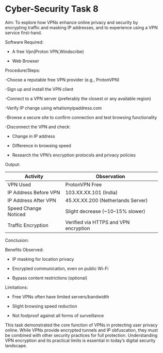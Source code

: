 # Cyber-Security Task 8

Aim: To explore how VPNs enhance online privacy and security by encrypting traffic and masking IP addresses, and to experience using a VPN service first-hand.

Software Required:

- A free Vpn(Proton VPN,Windscribe)

- Web Browser

Procedure/Steps:

-Choose a reputable free VPN provider (e.g., ProtonVPN)

-Sign up and install the VPN client

-Connect to a VPN server (preferably the closest or any available region)

-Verify IP change using whatismyipaddress.com

-Browse a secure site to confirm connection and test browsing functionality

-Disconnect the VPN and check:

- Change in IP address

- Difference in browsing speed

- Research the VPN’s encryption protocols and privacy policies

Output:

| Activity              | Observation                           |
| --------------------- | ------------------------------------- |
| VPN Used              | ProtonVPN Free                        |
| IP Address Before VPN | 103.XX.XX.101 (India)                 |
| IP Address After VPN  | 45.XX.XX.200 (Netherlands Server)     |
| Speed Change Noticed  | Slight decrease (\~10–15% slower)     |
| Traffic Encryption    | Verified via HTTPS and VPN encryption |


Conclusion:

Benefits Observed:

- IP masking for location privacy

- Encrypted communication, even on public Wi-Fi

- Bypass content restrictions (optional)

Limitations:

- Free VPNs often have limited servers/bandwidth

- Slight browsing speed reduction

- Not foolproof against all forms of surveillance


This task demonstrated the core function of VPNs in protecting user privacy online. While VPNs provide encrypted tunnels and IP obfuscation, they must be combined with other security practices for full protection. Understanding VPN encryption and its practical limits is essential in today’s digital security landscape.

